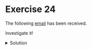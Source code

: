 # Exercise 24

  The following [email](https://raw.githubusercontent.com/LoloGRK/TeelTechCyberSecurity/main/exercises_024/email_001.eml) has been received.
  
  Investigate it!
    
  <details>
  <summary>Solution</summary>
  
  1. Open the email with a text editor.
  2. Identify Headers
  3. Get hops

     | Date | Event | Server |
     |------|-------|--------|
     | 01 Aug 2023 06:50:02 -0700 (PDT) | Email was written | - |
     | - | Out for delivery | o77.email.sendgrid.com |
     | Tue, 01 Aug 2023 14:46:30 +0100 (UTC) | Received By | ismtpd0081p1sjc2.sendgrid.com (SG) |
     | Tue, 01 Aug 2023 14:46:30 +0100 UTC | Received By | filter1166p1mdw1.sendgrid.com |
     | Tue, 01 Aug 2023 06:50:02 -0700 (PDT) | Received By | students.mtsd.k12.wi.us |
     | Tue, 01 Aug 2023 06:50:02 -0700 (PDT) | Received By | smtp-relay.gmail.com |
     | Tue, 01 Aug 2023 06:50:02 -0700 (PDT) | Received By | mail-sor-f101.google.com |
     | Tue, 01 Aug 2023 06:50:03 -0700 (PDT) | Received By | x.google.com |
     | Tue, 1 Aug 2023 06:50:03 -0700 (PDT) | Received By | 2002:a2e:b048:0:b0:2b9:e230:25ce |
     | - | Delivered | 2002:a17:906:850e:b0:992:d9ed:fc4b |

     <img src="https://raw.githubusercontent.com/LoloGRK/TeelTechCyberSecurity/main/exercises_024/images/email_track_001.png" width="775">
         
  4. Get Important headers
     
     | Header | Value |
     |--------|-------|
     | Return-Path | PWdedrhn@pwdedrhn.darfield.school.nz |
     | Received-SPF | neutral (google.com: 209.85.220.101 is neither permitted nor denied by best guess record for domain of pwdedrhn@pwdedrhn.darfield.school.nz) client-ip=209.85.220.101; |
     | X-Relaying-Domain | darfield.school.nz |
     | Sender | PWdedrhn@pwdedrhn.darfield.school.nz |
     | Precedence | bulk |
     | X-Mailer | BM22 Mail |
     | From | FedEx \<lolo.@gmail.com\> |
     | X-campaignID | bm23_bbmqyoxdxrtroxvgymqygehbfg |
     
   5. Get into the scam

      Click on the link and check landing page
      
      <img src="https://raw.githubusercontent.com/LoloGRK/TeelTechCyberSecurity/main/exercises_024/images/scam_enrollment.png" width="475">

      5.1 Check Certificate

         <img src="https://raw.githubusercontent.com/LoloGRK/TeelTechCyberSecurity/main/exercises_024/images/scam_enrollment_001.png" width="475">
      
         <img src="https://raw.githubusercontent.com/LoloGRK/TeelTechCyberSecurity/main/exercises_024/images/scam_enrollment_002.png" width="475">
         
         It was issued some days ago and it will expire next month.
         <img src="https://raw.githubusercontent.com/LoloGRK/TeelTechCyberSecurity/main/exercises_024/images/scam_enrollment_003.png" width="475">
     
      5.2. Domain Whois Information
      
      ```
      $ whois mintingred.com
         Domain Name: MINTINGRED.COM
         Registry Domain ID: 2790805026_DOMAIN_COM-VRSN
         Registrar WHOIS Server: whois.namecheap.com
         Registrar URL: http://www.namecheap.com
         Updated Date: 2023-06-16T18:24:42Z
         Creation Date: 2023-06-16T18:24:21Z
         Registry Expiry Date: 2024-06-16T18:24:21Z
         Registrar: NameCheap, Inc.
         Registrar IANA ID: 1068
         Registrar Abuse Contact Email: abuse@namecheap.com
         Registrar Abuse Contact Phone: +1.6613102107
         Domain Status: clientTransferProhibited https://icann.org/epp#clientTransferProhibited
         Name Server: AITANA.NS.CLOUDFLARE.COM
         Name Server: KURT.NS.CLOUDFLARE.COM
         DNSSEC: unsigned
         URL of the ICANN Whois Inaccuracy Complaint Form: https://www.icann.org/wicf/
      >>> Last update of whois database: 2023-08-04T16:53:19Z <<<
      
      For more information on Whois status codes, please visit https://icann.org/epp
      
      NOTICE: The expiration date displayed in this record is the date the
      registrar's sponsorship of the domain name registration in the registry is
      currently set to expire. This date does not necessarily reflect the expiration
      date of the domain name registrant's agreement with the sponsoring
      registrar.  Users may consult the sponsoring registrar's Whois database to
      view the registrar's reported date of expiration for this registration.
      
      TERMS OF USE: You are not authorized to access or query our Whois
      database through the use of electronic processes that are high-volume and
      automated except as reasonably necessary to register domain names or
      modify existing registrations; the Data in VeriSign Global Registry
      Services' ("VeriSign") Whois database is provided by VeriSign for
      information purposes only, and to assist persons in obtaining information
      about or related to a domain name registration record. VeriSign does not
      guarantee its accuracy. By submitting a Whois query, you agree to abide
      by the following terms of use: You agree that you may use this Data only
      for lawful purposes and that under no circumstances will you use this Data
      to: (1) allow, enable, or otherwise support the transmission of mass
      unsolicited, commercial advertising or solicitations via e-mail, telephone,
      or facsimile; or (2) enable high volume, automated, electronic processes
      that apply to VeriSign (or its computer systems). The compilation,
      repackaging, dissemination or other use of this Data is expressly
      prohibited without the prior written consent of VeriSign. You agree not to
      use electronic processes that are automated and high-volume to access or
      query the Whois database except as reasonably necessary to register
      domain names or modify existing registrations. VeriSign reserves the right
      to restrict your access to the Whois database in its sole discretion to ensure
      operational stability.  VeriSign may restrict or terminate your access to the
      Whois database for failure to abide by these terms of use. VeriSign
      reserves the right to modify these terms at any time.
      
      The Registry database contains ONLY .COM, .NET, .EDU domains and
      Registrars.
      Domain name: mintingred.com
      Registry Domain ID: 2790805026_DOMAIN_COM-VRSN
      Registrar WHOIS Server: whois.namecheap.com
      Registrar URL: http://www.namecheap.com
      Updated Date: 0001-01-01T00:00:00.00Z
      Creation Date: 2023-06-16T18:24:21.00Z
      Registrar Registration Expiration Date: 2024-06-16T18:24:21.00Z
      Registrar: NAMECHEAP INC
      Registrar IANA ID: 1068
      Registrar Abuse Contact Email: abuse@namecheap.com
      Registrar Abuse Contact Phone: +1.9854014545
      Reseller: NAMECHEAP INC
      Domain Status: clientTransferProhibited https://icann.org/epp#clientTransferProhibited
      Domain Status: addPeriod https://icann.org/epp#addPeriod
      Registry Registrant ID: 
      Registrant Name: Redacted for Privacy
      Registrant Organization: Privacy service provided by Withheld for Privacy ehf
      Registrant Street: Kalkofnsvegur 2 
      Registrant City: Reykjavik
      Registrant State/Province: Capital Region
      Registrant Postal Code: 101
      Registrant Country: IS
      Registrant Phone: +354.4212434
      Registrant Phone Ext: 
      Registrant Fax: 
      Registrant Fax Ext: 
      Registrant Email: 449a39fff8fe426ba86583c5ca836a3d.protect@withheldforprivacy.com
      Registry Admin ID: 
      Admin Name: Redacted for Privacy
      Admin Organization: Privacy service provided by Withheld for Privacy ehf
      Admin Street: Kalkofnsvegur 2 
      Admin City: Reykjavik
      Admin State/Province: Capital Region
      Admin Postal Code: 101
      Admin Country: IS
      Admin Phone: +354.4212434
      Admin Phone Ext: 
      Admin Fax: 
      Admin Fax Ext: 
      Admin Email: 449a39fff8fe426ba86583c5ca836a3d.protect@withheldforprivacy.com
      Registry Tech ID: 
      Tech Name: Redacted for Privacy
      Tech Organization: Privacy service provided by Withheld for Privacy ehf
      Tech Street: Kalkofnsvegur 2 
      Tech City: Reykjavik
      Tech State/Province: Capital Region
      Tech Postal Code: 101
      Tech Country: IS
      Tech Phone: +354.4212434
      Tech Phone Ext: 
      Tech Fax: 
      Tech Fax Ext: 
      Tech Email: 449a39fff8fe426ba86583c5ca836a3d.protect@withheldforprivacy.com
      Name Server: aitana.ns.cloudflare.com
      Name Server: kurt.ns.cloudflare.com
      DNSSEC: unsigned
      URL of the ICANN WHOIS Data Problem Reporting System: http://wdprs.internic.net/
      >>> Last update of WHOIS database: 2023-08-03T17:52:57.36Z <<<
      For more information on Whois status codes, please visit https://icann.org/epp
      
      ```
      
      Also registered some days ago.

    6. Let's represent it in Maltego

       [Download Maltego File](https://raw.githubusercontent.com/LoloGRK/TeelTechCyberSecurity/main/exercises_024/exercise24.mtgl)

       <img src="https://raw.githubusercontent.com/LoloGRK/TeelTechCyberSecurity/main/exercises_024/images/maltego_001.png" width="875">

  </details>
    

